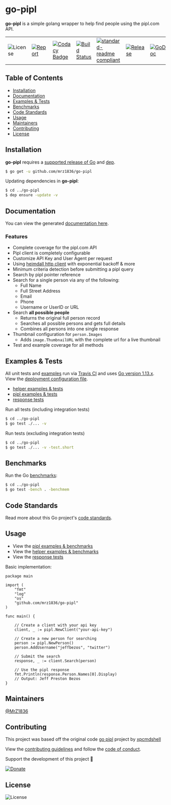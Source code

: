 # go-pipl
**go-pipl** is a simple golang wrapper to help find people using the pipl.com API.

| | | | | | | |
|-|-|-|-|-|-|-|
| ![License](https://img.shields.io/github/license/mrz1836/go-pipl.svg?style=flat&p=1) | [![Report](https://goreportcard.com/badge/github.com/mrz1836/go-pipl?style=flat&p=1)](https://goreportcard.com/report/github.com/mrz1836/go-pipl)  | [![Codacy Badge](https://api.codacy.com/project/badge/Grade/01708ca3079e4933bafb3b39fe2aaa9d)](https://www.codacy.com/app/mrz1818/go-pipl?utm_source=github.com&amp;utm_medium=referral&amp;utm_content=mrz1836/go-pipl&amp;utm_campaign=Badge_Grade) |  [![Build Status](https://travis-ci.com/mrz1836/go-pipl.svg?branch=master)](https://travis-ci.com/mrz1836/go-pipl)   |  [![standard-readme compliant](https://img.shields.io/badge/standard--readme-OK-green.svg?style=flat)](https://github.com/RichardLitt/standard-readme) | [![Release](https://img.shields.io/github/release-pre/mrz1836/go-pipl.svg?style=flat)](https://github.com/mrz1836/go-pipl/releases) | [![GoDoc](https://godoc.org/github.com/mrz1836/go-pipl?status.svg&style=flat)](https://godoc.org/github.com/mrz1836/go-pipl) |

## Table of Contents
- [Installation](#installation)
- [Documentation](#documentation)
- [Examples & Tests](#examples--tests)
- [Benchmarks](#benchmarks)
- [Code Standards](#code-standards)
- [Usage](#usage)
- [Maintainers](#maintainers)
- [Contributing](#contributing)
- [License](#license)

## Installation

**go-pipl** requires a [supported release of Go](https://golang.org/doc/devel/release.html#policy) and [dep](https://github.com/golang/dep).
```bash
$ go get -u github.com/mrz1836/go-pipl
```

Updating dependencies in **go-pipl**:
```bash
$ cd ../go-pipl
$ dep ensure -update -v
```

## Documentation
You can view the generated [documentation here](https://godoc.org/github.com/mrz1836/go-pipl).

### Features
- Complete coverage for the pipl.com API
- Pipl client is completely configurable
- Customize API Key and User Agent per request
- Using [heimdall http client](https://github.com/gojek/heimdall) with exponential backoff & more
- Minimum criteria detection before submitting a pipl query
- Search by pipl pointer reference
- Search for a single person via any of the following:
    - Full Name
    - Full Street Address
    - Email
    - Phone
    - Username or UserID or URL
- Search **all possible people**
    - Returns the original full person record
    - Searches all possible persons and gets full details
    - Combines all persons into one single response
- Thumbnail configuration for `person.Images`
    - Adds `image.ThumbnailURL` with the complete url for a live thumbnail
- Test and example coverage for all methods

## Examples & Tests
All unit tests and [examples](pipl_test.go) run via [Travis CI](https://travis-ci.com/mrz1836/go-pipl) and uses [Go version 1.13.x](https://golang.org/doc/go1.13). View the [deployment configuration file](.travis.yml).

- [helper examples & tests](helper_test.go)
- [pipl examples &  tests](pipl_test.go)
- [response tests](response_test.go)

Run all tests (including integration tests)
```bash
$ cd ../go-pipl
$ go test ./... -v
```

Run tests (excluding integration tests)
```bash
$ cd ../go-pipl
$ go test ./... -v -test.short
```

## Benchmarks
Run the Go [benchmarks](pipl_test.go):
```bash
$ cd ../go-pipl
$ go test -bench . -benchmem
```

## Code Standards
Read more about this Go project's [code standards](CODE_STANDARDS.md).

## Usage
- View the [pipl examples & benchmarks](pipl_test.go)
- View the [helper examples & benchmarks](helper_test.go)
- View the [response tests](response_test.go)

Basic implementation:
```golang
package main

import (
	"fmt"
	"log"
	"os"
	"github.com/mrz1836/go-pipl"
)

func main() {

    // Create a client with your api key
    client, _ := pipl.NewClient("your-api-key")

    // Create a new person for searching
    person := pipl.NewPerson()
    person.AddUsername("jeffbezos", "twitter")

    // Submit the search
    response, _ := client.Search(person)

    // Use the pipl response
    fmt.Println(response.Person.Names[0].Display)
    // Output: Jeff Preston Bezos
}
```

## Maintainers

[@MrZ1836](https://github.com/mrz1836)

## Contributing

This project was based off the original code [go pipl](https://github.com/xpcmdshell/pipl) project by [xpcmdshell](https://github.com/xpcmdshell)

View the [contributing guidelines](CONTRIBUTING.md) and follow the [code of conduct](CODE_OF_CONDUCT.md).

Support the development of this project 🙏

[![Donate](https://img.shields.io/badge/donate-bitcoin-brightgreen.svg)](https://mrz1818.com/?tab=tips&af=go-pipl)

## License

![License](https://img.shields.io/github/license/mrz1836/go-pipl.svg?style=flat&p=1)
